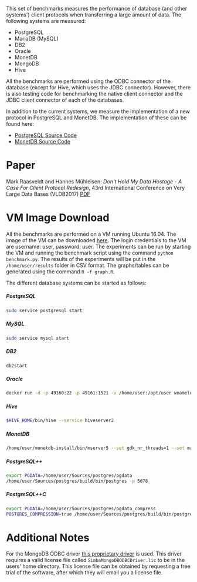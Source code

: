This set of benchmarks measures the performance of database (and other systems') client protocols when transferring a large amount of data. The following systems are measured:

* PostgreSQL
* MariaDB (MySQL)
* DB2
* Oracle
* MonetDB
* MongoDB
* Hive

All the benchmarks are performed using the ODBC connector of the database (except for Hive, which uses the JDBC connector). However, there is also testing code for benchmarking the native client connector and the JDBC client connector of each of the databases.

In addition to the current systems, we measure the implementation of a new protocol in PostgreSQL and MonetDB. The implementation of these can be found here:

* [PostgreSQL Source Code](https://github.com/Mytherin/postgres)
* [MonetDB Source Code](http://dev.monetdb.org/hg/MonetDB/file/a7ebdda88223)

# Paper
Mark Raasveldt and Hannes Mühleisen: _Don't Hold My Data Hostage - A Case For Client Protocol Redesign_, 43rd International Conference on Very Large Data Bases (VLDB2017)
[PDF](http://www.vldb.org/pvldb/vol10/p1022-muehleisen.pdf)

# VM Image Download
All the benchmarks are performed on a VM running Ubuntu 16.04. The image of the VM can be downloaded [here](https://s3.amazonaws.com/vldb-protocols/vldb-protocols2.ova). The login credentials to the VM are username: user, password: user. The experiments can be run by starting the VM and running the benchmark script using the command `python benchmark.py`. The results of the experiments will be put in the `/home/user/results` folder in CSV format. The graphs/tables can be generated using the command `R -f graph.R`.

The different database systems can be started as follows:

##### PostgreSQL
```bash
sudo service postgresql start
```

##### MySQL
```bash
sudo service mysql start
```

##### DB2
```bash
db2start
```

##### Oracle
```bash
docker run -d -p 49160:22 -p 49161:1521 -v /home/user:/opt/user wnameless/oracle-xe-11g
```

##### Hive
```bash
$HIVE_HOME/bin/hive --service hiveserver2
```

##### MonetDB
```bash
/home/user/monetdb-install/bin/mserver5 --set gdk_nr_threads=1 --set mapi_port=50001 --dbpath=/home/user/monetdb/database --set varchar_maximum_fixed=3 --set optimizer_pipeline=sequential
```

##### PostgreSQL++
```bash
export PGDATA=/home/user/Sources/postgres/pgdata
/home/user/Sources/postgres/build/bin/postgres -p 5678
```

##### PostgreSQL++C
```bash
export PGDATA=/home/user/Sources/postgres/pgdata_compress
POSTGRES_COMPRESSION=true /home/user/Sources/postgres/build/bin/postgres -p 5700
```

# Additional Notes
For the MongoDB ODBC driver [this proprietary driver](http://www.simba.com/drivers/mongodb-odbc-jdbc/) is used. This driver requires a valid license file called `SimbaMongoDBODBCDriver.lic` to be in the users' home directory. This license file can be obtained by requesting a free trial of the software, after which they will email you a license file.
